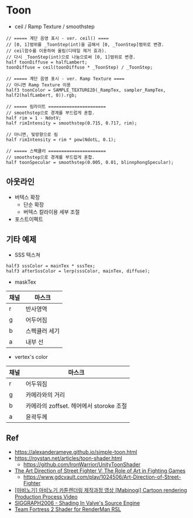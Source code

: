 # Toon

- ceil / Ramp Texture / smoothstep

``` hlsl
// ===== 계단 음영 표시 - ver. ceil() ====
// [0, 1]범위를 _ToonStep(int)을 곱해서 [0, _ToonStep]범위로 변경.
// ceil함수를 이용하여 올림(디테일 제거 효과).
// 다시 _ToonStep(int)으로 나눔으로써 [0, 1]범위로 변경.
half toonDiffuse = halfLambert;
toonDiffuse = ceil(toonDiffuse * _ToonStep) / _ToonStep;

// ===== 계단 음영 표시 - ver. Ramp Texture ====
// 아니면 Ramp Texture 이용
half3 toonColor = SAMPLE_TEXTURE2D(_RampTex, sampler_RampTex, half2(halfLambert, 0)).rgb;

// ===== 림라이트 ======================
// smoothstep으로 경계를 부드럽게 혼합.
half rim = 1 - NdotV;
half rimIntensity = smoothstep(0.715, 0.717, rim);

// 아니면, 빛방향으로 림
half rimIntensity = rim * pow(NdotL, 0.1);

// ===== 스펙큘러 ======================
// smoothstep으로 경계를 부드럽게 혼합.
half toonSpecular = smoothstep(0.005, 0.01, blinnphongSpecular);
```

## 아웃라인

- 버텍스 확장
  - 단순 확장
  - 버텍스 칼라이용 세부 조절
- 포스트이펙트

## 기타 예제

- SSS 텍스쳐

``` hlsl
half3 sssColor = mainTex * sssTex;
half3 afterSssColor = lerp(sssColor, mainTex, diffuse);
```

- maskTex

| 채널 | 마스크        |
| ---- | ------------- |
| r    | 반사영역      |
| g    | 어두어짐      |
| b    | 스펙큘러 세기 |
| a    | 내부 선       |

- vertex's color

| 채널 | 마스크                                  |
| ---- | --------------------------------------- |
| r    | 어두워짐                                |
| g    | 카메라와의 거리                         |
| b    | 카메라의 zoffset. 헤어에서 storoke 조절 |
| a    | 윤곽두께                                |

## Ref

- <https://alexanderameye.github.io/simple-toon.html>
- <https://roystan.net/articles/toon-shader.html>
  - <https://github.com/IronWarrior/UnityToonShader>
- [The Art Direction of Street Fighter V: The Role of Art in Fighting Games](https://www.youtube.com/watch?v=EDlbJdmo7KE)
  - <https://www.gdcvault.com/play/1024506/Art-Direction-of-Street-Fighter>
- [[마비노기] 마비노기 카툰렌더링 제작과정 영상 [Mabinogi] Cartoon rendering Production Process Video](https://www.youtube.com/watch?v=lYV_-x2aFX0)
- [SIGGRAPH2006 - Shading In Valve's Source Engine](https://steamcdn-a.akamaihd.net/apps/valve/2006/SIGGRAPH06_Course_ShadingInValvesSourceEngine.pdf)
- [Team Fortress 2 Shader for RenderMan RSL](https://vimeo.com/25953235)
